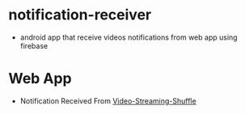 # notification-receiver
* android app that receive videos notifications from web app using firebase

# Web App
* Notification Received From [Video-Streaming-Shuffle](https://github.com/karimalaa22/video-streaming-shuffle)
